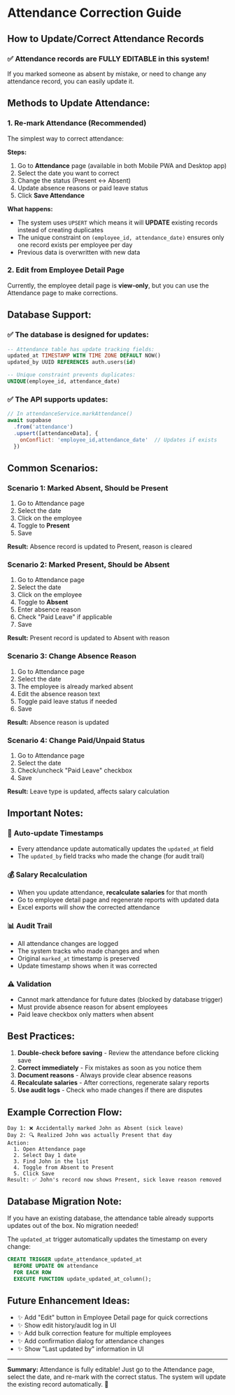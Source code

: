 # Attendance Correction Guide

## How to Update/Correct Attendance Records

### ✅ Attendance records are **FULLY EDITABLE** in this system!

If you marked someone as absent by mistake, or need to change any attendance record, you can easily update it.

## Methods to Update Attendance:

### 1. **Re-mark Attendance (Recommended)**
The simplest way to correct attendance:

**Steps:**
1. Go to **Attendance** page (available in both Mobile PWA and Desktop app)
2. Select the date you want to correct
3. Change the status (Present ↔ Absent)
4. Update absence reasons or paid leave status
5. Click **Save Attendance**

**What happens:**
- The system uses `UPSERT` which means it will **UPDATE** existing records instead of creating duplicates
- The unique constraint on `(employee_id, attendance_date)` ensures only one record exists per employee per day
- Previous data is overwritten with new data

### 2. **Edit from Employee Detail Page**
Currently, the employee detail page is **view-only**, but you can use the Attendance page to make corrections.

## Database Support:

### ✅ The database is designed for updates:
```sql
-- Attendance table has update tracking fields:
updated_at TIMESTAMP WITH TIME ZONE DEFAULT NOW()
updated_by UUID REFERENCES auth.users(id)

-- Unique constraint prevents duplicates:
UNIQUE(employee_id, attendance_date)
```

### ✅ The API supports updates:
```javascript
// In attendanceService.markAttendance()
await supabase
  .from('attendance')
  .upsert([attendanceData], {
    onConflict: 'employee_id,attendance_date'  // Updates if exists
  })
```

## Common Scenarios:

### Scenario 1: Marked Absent, Should be Present
1. Go to Attendance page
2. Select the date
3. Click on the employee
4. Toggle to **Present**
5. Save

**Result:** Absence record is updated to Present, reason is cleared

### Scenario 2: Marked Present, Should be Absent
1. Go to Attendance page
2. Select the date  
3. Click on the employee
4. Toggle to **Absent**
5. Enter absence reason
6. Check "Paid Leave" if applicable
7. Save

**Result:** Present record is updated to Absent with reason

### Scenario 3: Change Absence Reason
1. Go to Attendance page
2. Select the date
3. The employee is already marked absent
4. Edit the absence reason text
5. Toggle paid leave status if needed
6. Save

**Result:** Absence reason is updated

### Scenario 4: Change Paid/Unpaid Status
1. Go to Attendance page
2. Select the date
3. Check/uncheck "Paid Leave" checkbox
4. Save

**Result:** Leave type is updated, affects salary calculation

## Important Notes:

### 🔄 **Auto-update Timestamps**
- Every attendance update automatically updates the `updated_at` field
- The `updated_by` field tracks who made the change (for audit trail)

### 💰 **Salary Recalculation**
- When you update attendance, **recalculate salaries** for that month
- Go to employee detail page and regenerate reports with updated data
- Excel exports will show the corrected attendance

### 📊 **Audit Trail**
- All attendance changes are logged
- The system tracks who made changes and when
- Original `marked_at` timestamp is preserved
- Update timestamp shows when it was corrected

### ⚠️ **Validation**
- Cannot mark attendance for future dates (blocked by database trigger)
- Must provide absence reason for absent employees
- Paid leave checkbox only matters when absent

## Best Practices:

1. **Double-check before saving** - Review the attendance before clicking save
2. **Correct immediately** - Fix mistakes as soon as you notice them
3. **Document reasons** - Always provide clear absence reasons
4. **Recalculate salaries** - After corrections, regenerate salary reports
5. **Use audit logs** - Check who made changes if there are disputes

## Example Correction Flow:

```
Day 1: ❌ Accidentally marked John as Absent (sick leave)
Day 2: 🔍 Realized John was actually Present that day
Action: 
  1. Open Attendance page
  2. Select Day 1 date
  3. Find John in the list
  4. Toggle from Absent to Present  
  5. Click Save
Result: ✅ John's record now shows Present, sick leave reason removed
```

## Database Migration Note:

If you have an existing database, the attendance table already supports updates out of the box. No migration needed!

The `updated_at` trigger automatically updates the timestamp on every change:
```sql
CREATE TRIGGER update_attendance_updated_at 
  BEFORE UPDATE ON attendance
  FOR EACH ROW 
  EXECUTE FUNCTION update_updated_at_column();
```

## Future Enhancement Ideas:

- ✨ Add "Edit" button in Employee Detail page for quick corrections
- ✨ Show edit history/audit log in UI
- ✨ Add bulk correction feature for multiple employees
- ✨ Add confirmation dialog for attendance changes
- ✨ Show "Last updated by" information in UI

---

**Summary:** Attendance is fully editable! Just go to the Attendance page, select the date, and re-mark with the correct status. The system will update the existing record automatically. 🎉
